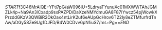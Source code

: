 $START$f3C46MrAIQE+YFti7pG/aW096lU+5LdryaTYunuXc01MXWWTAhJGMZLk4p+Na9An3lCxadp9sxPAZPD/DaXzeNMYdmuGA8F87IYwcz54pjWowkXPrzddGKzV3QWBiR2OkOax4ntLirK2uf6eAUpGcHrov6T22Iy8eZTMfurfrdTnAw/aDGy58Ze9Ug1DJFD/B4W0CDvv6pN1iuS7/ms+Pg==$END$